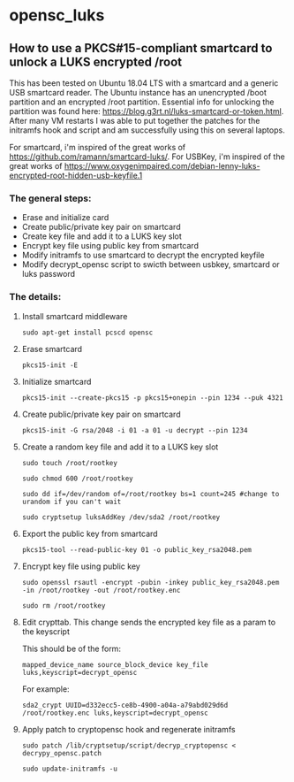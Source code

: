 # opensc_luks
## How to use a PKCS#15-compliant smartcard to unlock a LUKS encrypted /root
This has been tested on Ubuntu 18.04 LTS with a smartcard and a generic USB smartcard reader. The Ubuntu instance has an unencrypted /boot partition and an encrypted /root partition. Essential info for unlocking the partition was found here: https://blog.g3rt.nl/luks-smartcard-or-token.html. After many VM restarts I was able to put together the patches for the initramfs hook and script and am successfully using this on several laptops.

For smartcard, i'm inspired of the great works of https://github.com/ramann/smartcard-luks/.
For USBKey, i'm inspired of the great works of https://www.oxygenimpaired.com/debian-lenny-luks-encrypted-root-hidden-usb-keyfile.1


### The general steps:
* Erase and initialize card
* Create public/private key pair on smartcard
* Create key file and add it to a LUKS key slot
* Encrypt key file using public key from smartcard
* Modify initramfs to use smartcard to decrypt the encrypted keyfile
* Modify decrypt_opensc script to swicth between usbkey, smartcard or luks password

### The details:
1. Install smartcard middleware

    ```sudo apt-get install pcscd opensc```

2. Erase smartcard

    ```pkcs15-init -E```
    
3. Initialize smartcard

    ```pkcs15-init --create-pkcs15 -p pkcs15+onepin --pin 1234 --puk 4321```
    
4. Create public/private key pair on smartcard

    ```pkcs15-init -G rsa/2048 -i 01 -a 01 -u decrypt --pin 1234```
    
5. Create a random key file and add it to a LUKS key slot

    ```sudo touch /root/rootkey```
    
    ```sudo chmod 600 /root/rootkey```

    ```sudo dd if=/dev/random of=/root/rootkey bs=1 count=245 #change to urandom if you can't wait```
    
    ```sudo cryptsetup luksAddKey /dev/sda2 /root/rootkey```
    
6. Export the public key from smartcard

    ```pkcs15-tool --read-public-key 01 -o public_key_rsa2048.pem```

7. Encrypt key file using public key

    ```sudo openssl rsautl -encrypt -pubin -inkey public_key_rsa2048.pem  -in /root/rootkey -out /root/rootkey.enc```
    
    ```sudo rm /root/rootkey```

8. Edit crypttab. This change sends the encrypted key file as a param to the keyscript

    This should be of the form: 
    
    ```mapped_device_name source_block_device key_file luks,keyscript=decrypt_opensc```
    
    For example:
    
    ```sda2_crypt UUID=d332ecc5-ce8b-4900-a04a-a79abd029d6d /root/rootkey.enc luks,keyscript=decrypt_opensc```

9. Apply patch to cryptopensc hook and regenerate initramfs

    ```sudo patch /lib/cryptsetup/script/decryp_cryptopensc < decrypy_opensc.patch ```
    
    ```sudo update-initramfs -u```
